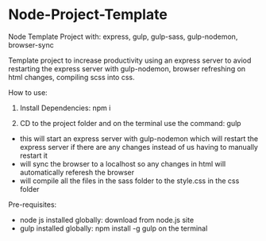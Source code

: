 # Node-Project-Template
Node Template Project with: express, gulp, gulp-sass, gulp-nodemon, browser-sync

Template project to increase productivity using an express server to aviod restarting the express server with gulp-nodemon, browser refreshing on html changes, compiling scss into css.

How to use:

1) Install Dependencies: npm i

2) CD to the project folder and on the terminal use the command: gulp
- this will start an express server with gulp-nodemon which will restart the express server if there are any changes instead of us having to manually restart it
- will sync the browser to a localhost so any changes in html will automatically referesh the browser
- will compile all the files in the sass folder to the style.css in the css folder

Pre-requisites:
- node js installed globally: download from node.js site
- gulp installed globally: npm install -g gulp on the terminal
